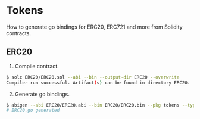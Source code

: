# Tokens

How to generate go bindings for ERC20, ERC721 and more from Solidity contracts.

## ERC20

1. Compile contract.

```sh
$ solc ERC20/ERC20.sol --abi --bin --output-dir ERC20 --overwrite
Compiler run successful. Artifact(s) can be found in directory ERC20.
```

2. Generate go bindings.

```sh
$ abigen --abi ERC20/ERC20.abi --bin ERC20/ERC20.bin --pkg tokens --type ERC20 --out ERC20.go
# ERC20.go generated
```
